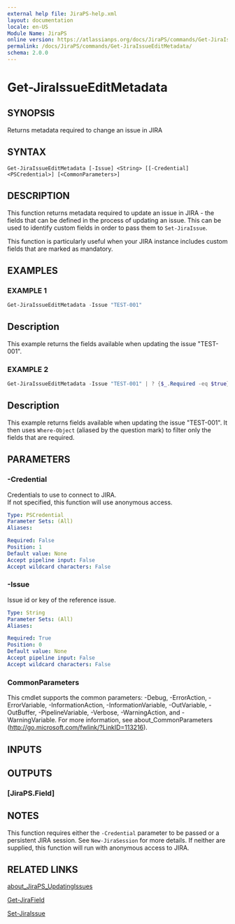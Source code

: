 ```yaml
---
external help file: JiraPS-help.xml
layout: documentation
locale: en-US
Module Name: JiraPS
online version: https://atlassianps.org/docs/JiraPS/commands/Get-JiraIssueEditMetadata/
permalink: /docs/JiraPS/commands/Get-JiraIssueEditMetadata/
schema: 2.0.0
---
```


# Get-JiraIssueEditMetadata

## SYNOPSIS

Returns metadata required to change an issue in JIRA

## SYNTAX

```
Get-JiraIssueEditMetadata [-Issue] <String> [[-Credential] <PSCredential>] [<CommonParameters>]
```

## DESCRIPTION

This function returns metadata required to update an issue in JIRA - the fields that can be defined in the process of updating an issue.
This can be used to identify custom fields in order to pass them to `Set-JiraIssue`.

This function is particularly useful when your JIRA instance includes custom fields that are marked as mandatory.

## EXAMPLES

### EXAMPLE 1

```powershell
Get-JiraIssueEditMetadata -Issue "TEST-001"
```

Description  
 -----------  
This example returns the fields available when updating the issue "TEST-001".

### EXAMPLE 2

```powershell
Get-JiraIssueEditMetadata -Issue "TEST-001" | ? {$_.Required -eq $true}
```

Description  
 -----------  
This example returns fields available when updating the issue "TEST-001".
It then uses `Where-Object` (aliased by the question mark) to filter only the fields that are required.

## PARAMETERS

### -Credential

Credentials to use to connect to JIRA.  
If not specified, this function will use anonymous access.

```yaml
Type: PSCredential
Parameter Sets: (All)
Aliases:

Required: False
Position: 1
Default value: None
Accept pipeline input: False
Accept wildcard characters: False
```

### -Issue

Issue id or key of the reference issue.

```yaml
Type: String
Parameter Sets: (All)
Aliases:

Required: True
Position: 0
Default value: None
Accept pipeline input: False
Accept wildcard characters: False
```

### CommonParameters
This cmdlet supports the common parameters: -Debug, -ErrorAction, -ErrorVariable, -InformationAction, -InformationVariable, -OutVariable, -OutBuffer, -PipelineVariable, -Verbose, -WarningAction, and -WarningVariable. For more information, see about_CommonParameters (http://go.microsoft.com/fwlink/?LinkID=113216).

## INPUTS

## OUTPUTS

### [JiraPS.Field]

## NOTES

This function requires either the `-Credential` parameter to be passed or a persistent JIRA session.
See `New-JiraSession` for more details.
If neither are supplied, this function will run with anonymous access to JIRA.

## RELATED LINKS

[about_JiraPS_UpdatingIssues](../../about/updating-issues.html)

[Get-JiraField](../Get-JiraField/)

[Set-JiraIssue](../Set-JiraIssue/)
